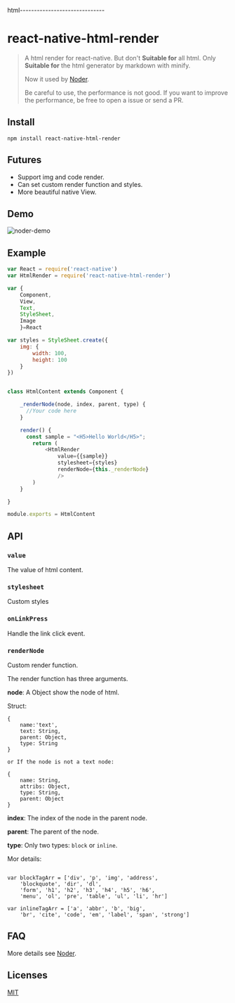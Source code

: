 html------------------------------
# react-native-html-render
> A html render for react-native. But don't **Suitable for** all html. Only **Suitable for** the html generator by markdown with minify.
>
> Now it used by [Noder](https://github.com/soliury/noder-react-native).
>
> Be careful to use, the performance is not good. If you want to improve the performance, be free to open a issue or send a PR.


## Install

```
npm install react-native-html-render
```

## Futures

* Support img and code render.
* Can set custom render function and styles.
* More beautiful native View.

## Demo

![noder-demo](http://7lrzfj.com1.z0.glb.clouddn.com/soliurynoder-html-render.gif)

## Example

``` javascript
var React = require('react-native')
var HtmlRender = require('react-native-html-render')

var {
    Component,
    View,
    Text,
    StyleSheet,
    Image
    }=React

var styles = StyleSheet.create({
    img: {
        width: 100,
        height: 100
    }
})


class HtmlContent extends Component {

    _renderNode(node, index, parent, type) {
      //Your code here
    }

    render() {
      const sample = "<H5>Hello World</H5>";
        return (
            <HtmlRender
                value={{sample}}
                stylesheet={styles}
                renderNode={this._renderNode}
                />
        )
    }

}

module.exports = HtmlContent
```

## API

### `value`

The value of html content.

### `stylesheet`

Custom styles

### `onLinkPress`

Handle the link click event.

### `renderNode`

Custom render function.

The render function has three arguments.

**node**: A Object show the node of html.

Struct:

```
{
    name:'text',
    text: String,
    parent: Object,
    type: String
}

or If the node is not a text node:

{
    name: String,
    attribs: Object,
    type: String,
    parent: Object
}

```

**index**: The index of the node in the parent node.

**parent**: The parent of the node.

**type**: Only two types: `block` or `inline`.

Mor details:

```

var blockTagArr = ['div', 'p', 'img', 'address',
    'blockquote', 'dir', 'dl',
    'form', 'h1', 'h2', 'h3', 'h4', 'h5', 'h6',
    'menu', 'ol', 'pre', 'table', 'ul', 'li', 'hr']

var inlineTagArr = ['a', 'abbr', 'b', 'big',
    'br', 'cite', 'code', 'em', 'label', 'span', 'strong']

```

## FAQ

More details see [Noder](https://github.com/soliury/noder-react-native).

## Licenses

[MIT](https://opensource.org/licenses/MIT)
